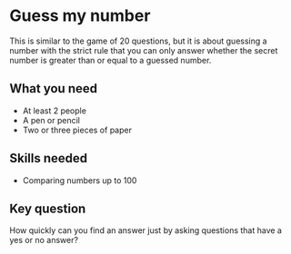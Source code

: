 # Guess my number

This is similar to the game of 20 questions, but it is about guessing a number with the strict rule that you can only answer whether the secret number is greater than or equal to a guessed number. 

## What you need

- At least 2 people
- A pen or pencil
- Two or three pieces of paper

## Skills needed

- Comparing numbers up to 100

## Key question

How quickly can you find an answer just by asking questions that have a yes or no answer?
